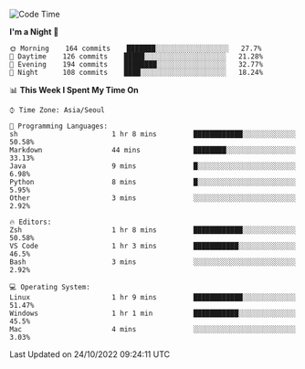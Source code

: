 <!--START_SECTION:waka-->
![Code Time](http://img.shields.io/badge/Code%20Time-1%2C490%20hrs%2020%20mins-blue)

**I'm a Night 🦉** 

```text
🌞 Morning    164 commits    ███████░░░░░░░░░░░░░░░░░░   27.7% 
🌆 Daytime    126 commits    █████░░░░░░░░░░░░░░░░░░░░   21.28% 
🌃 Evening    194 commits    ████████░░░░░░░░░░░░░░░░░   32.77% 
🌙 Night      108 commits    ████░░░░░░░░░░░░░░░░░░░░░   18.24%

```


📊 **This Week I Spent My Time On** 

```text
⌚︎ Time Zone: Asia/Seoul

💬 Programming Languages: 
sh                       1 hr 8 mins         ████████████░░░░░░░░░░░░░   50.58% 
Markdown                 44 mins             ████████░░░░░░░░░░░░░░░░░   33.13% 
Java                     9 mins              █░░░░░░░░░░░░░░░░░░░░░░░░   6.98% 
Python                   8 mins              █░░░░░░░░░░░░░░░░░░░░░░░░   5.95% 
Other                    3 mins              ░░░░░░░░░░░░░░░░░░░░░░░░░   2.92%

🔥 Editors: 
Zsh                      1 hr 8 mins         ████████████░░░░░░░░░░░░░   50.58% 
VS Code                  1 hr 3 mins         ███████████░░░░░░░░░░░░░░   46.5% 
Bash                     3 mins              ░░░░░░░░░░░░░░░░░░░░░░░░░   2.92%

💻 Operating System: 
Linux                    1 hr 9 mins         ████████████░░░░░░░░░░░░░   51.47% 
Windows                  1 hr 1 min          ███████████░░░░░░░░░░░░░░   45.5% 
Mac                      4 mins              ░░░░░░░░░░░░░░░░░░░░░░░░░   3.03%

```


 Last Updated on 24/10/2022 09:24:11 UTC
<!--END_SECTION:waka-->
